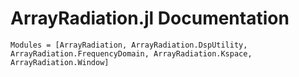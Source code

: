 # ArrayRadiation.jl Documentation

```@autodocs
Modules = [ArrayRadiation, ArrayRadiation.DspUtility, ArrayRadiation.FrequencyDomain, ArrayRadiation.Kspace, ArrayRadiation.Window]
```

